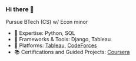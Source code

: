 ### Hi there 👋

Pursue BTech (CS) w/ Econ minor
- 🔭 Expertise: Python, SQL
- 🌱 Frameworks & Tools: Django, Tableau
- 🎯 Platforms: [Tableau]((https://public.tableau.com/app/profile/rxhulshxrmx/vizzes)), [CodeForces](https://codeforces.com/profile/rxhulshxrmx)
- 📚 Certifications and Guided Projects: [Coursera](https://www.coursera.org/learner/rxhulshxrmx)
